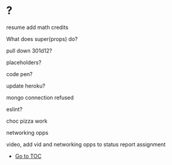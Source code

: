 # ?

resume add math credits

What does super(props) do?

pull down 301d12?

placeholders?

code pen?


update heroku?

mongo connection refused

eslint?


choc pizza work

networking opps

video, add vid and networking opps to status report assignment


- [Go to TOC](README.md)
